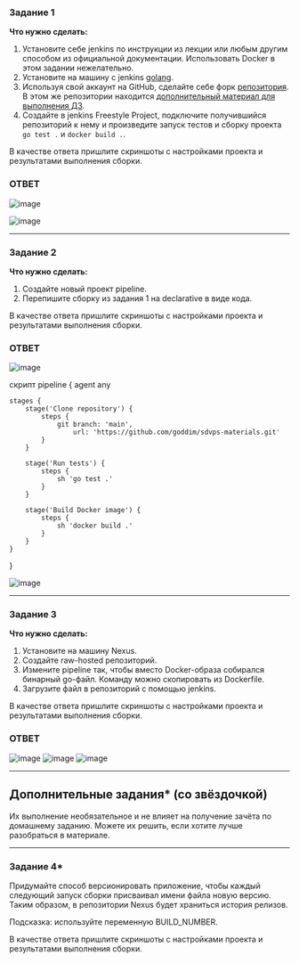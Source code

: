 
### Задание 1

**Что нужно сделать:**

1. Установите себе jenkins по инструкции из лекции или любым другим способом из официальной документации. Использовать Docker в этом задании нежелательно.
2. Установите на машину с jenkins [golang](https://golang.org/doc/install).
3. Используя свой аккаунт на GitHub, сделайте себе форк [репозитория](https://github.com/netology-code/sdvps-materials.git). В этом же репозитории находится [дополнительный материал для выполнения ДЗ](https://github.com/netology-code/sdvps-materials/blob/main/CICD/8.2-hw.md).
3. Создайте в jenkins Freestyle Project, подключите получившийся репозиторий к нему и произведите запуск тестов и сборку проекта ```go test .``` и  ```docker build .```.

В качестве ответа пришлите скриншоты с настройками проекта и результатами выполнения сборки.
### ОТВЕТ
![image](https://github.com/goddim/HW_netology_main/assets/132663924/69ae7c92-c4d9-4a4d-954d-d5c3919f4c2f)

![image](https://github.com/goddim/HW_netology_main/assets/132663924/24d1c593-5b0a-48f5-ba61-ca41af63ec77)

---

### Задание 2

**Что нужно сделать:**

1. Создайте новый проект pipeline.
2. Перепишите сборку из задания 1 на declarative в виде кода.

В качестве ответа пришлите скриншоты с настройками проекта и результатами выполнения сборки.
### ОТВЕТ

![image](https://github.com/goddim/HW_netology_main/assets/132663924/6c95bfaf-1949-4326-936c-32bd57a3174b)

скрипт
pipeline {
    agent any

    stages {
        stage('Clone repository') {
            steps {
                git branch: 'main',
                    url: 'https://github.com/goddim/sdvps-materials.git'
            }
        }
        
        stage('Run tests') {
            steps {
                sh 'go test .'
            }
        }
        
        stage('Build Docker image') {
            steps {
                sh 'docker build .'
            }
        }
    }
}

![image](https://github.com/goddim/HW_netology_main/assets/132663924/dc9bf774-c63d-47fb-a24b-35521a1faa67)

---

### Задание 3

**Что нужно сделать:**

1. Установите на машину Nexus.
1. Создайте raw-hosted репозиторий.
1. Измените pipeline так, чтобы вместо Docker-образа собирался бинарный go-файл. Команду можно скопировать из Dockerfile.
1. Загрузите файл в репозиторий с помощью jenkins.

В качестве ответа пришлите скриншоты с настройками проекта и результатами выполнения сборки.
### ОТВЕТ
![image](https://github.com/goddim/HW_netology_main/assets/132663924/de202510-4a8f-4922-b9ea-346bed4cc36e)
![image](https://github.com/goddim/HW_netology_main/assets/132663924/3594ceaf-470b-42fd-9aa8-b4c254c1a189)
![image](https://github.com/goddim/HW_netology_main/assets/132663924/e735e3fa-91cf-427b-9c01-31d7cc895944)

---
## Дополнительные задания* (со звёздочкой)

Их выполнение необязательное и не влияет на получение зачёта по домашнему заданию. Можете их решить, если хотите лучше разобраться в материале.

---

### Задание 4*

Придумайте способ версионировать приложение, чтобы каждый следующий запуск сборки присваивал имени файла новую версию. Таким образом, в репозитории Nexus будет храниться история релизов.

Подсказка: используйте переменную BUILD_NUMBER.

В качестве ответа пришлите скриншоты с настройками проекта и результатами выполнения сборки.
